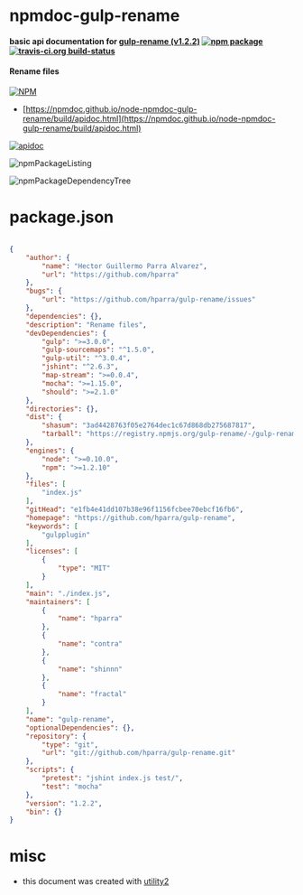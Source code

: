 # npmdoc-gulp-rename

#### basic api documentation for  [gulp-rename (v1.2.2)](https://github.com/hparra/gulp-rename)  [![npm package](https://img.shields.io/npm/v/npmdoc-gulp-rename.svg?style=flat-square)](https://www.npmjs.org/package/npmdoc-gulp-rename) [![travis-ci.org build-status](https://api.travis-ci.org/npmdoc/node-npmdoc-gulp-rename.svg)](https://travis-ci.org/npmdoc/node-npmdoc-gulp-rename)

#### Rename files

[![NPM](https://nodei.co/npm/gulp-rename.png?downloads=true&downloadRank=true&stars=true)](https://www.npmjs.com/package/gulp-rename)

- [https://npmdoc.github.io/node-npmdoc-gulp-rename/build/apidoc.html](https://npmdoc.github.io/node-npmdoc-gulp-rename/build/apidoc.html)

[![apidoc](https://npmdoc.github.io/node-npmdoc-gulp-rename/build/screenCapture.buildCi.browser.%252Ftmp%252Fbuild%252Fapidoc.html.png)](https://npmdoc.github.io/node-npmdoc-gulp-rename/build/apidoc.html)

![npmPackageListing](https://npmdoc.github.io/node-npmdoc-gulp-rename/build/screenCapture.npmPackageListing.svg)

![npmPackageDependencyTree](https://npmdoc.github.io/node-npmdoc-gulp-rename/build/screenCapture.npmPackageDependencyTree.svg)



# package.json

```json

{
    "author": {
        "name": "Hector Guillermo Parra Alvarez",
        "url": "https://github.com/hparra"
    },
    "bugs": {
        "url": "https://github.com/hparra/gulp-rename/issues"
    },
    "dependencies": {},
    "description": "Rename files",
    "devDependencies": {
        "gulp": ">=3.0.0",
        "gulp-sourcemaps": "^1.5.0",
        "gulp-util": "^3.0.4",
        "jshint": "^2.6.3",
        "map-stream": ">=0.0.4",
        "mocha": ">=1.15.0",
        "should": ">=2.1.0"
    },
    "directories": {},
    "dist": {
        "shasum": "3ad4428763f05e2764dec1c67d868db275687817",
        "tarball": "https://registry.npmjs.org/gulp-rename/-/gulp-rename-1.2.2.tgz"
    },
    "engines": {
        "node": ">=0.10.0",
        "npm": ">=1.2.10"
    },
    "files": [
        "index.js"
    ],
    "gitHead": "e1fb4e41dd107b38e96f1156fcbee70ebcf16fb6",
    "homepage": "https://github.com/hparra/gulp-rename",
    "keywords": [
        "gulpplugin"
    ],
    "licenses": [
        {
            "type": "MIT"
        }
    ],
    "main": "./index.js",
    "maintainers": [
        {
            "name": "hparra"
        },
        {
            "name": "contra"
        },
        {
            "name": "shinnn"
        },
        {
            "name": "fractal"
        }
    ],
    "name": "gulp-rename",
    "optionalDependencies": {},
    "repository": {
        "type": "git",
        "url": "git://github.com/hparra/gulp-rename.git"
    },
    "scripts": {
        "pretest": "jshint index.js test/",
        "test": "mocha"
    },
    "version": "1.2.2",
    "bin": {}
}
```



# misc
- this document was created with [utility2](https://github.com/kaizhu256/node-utility2)
